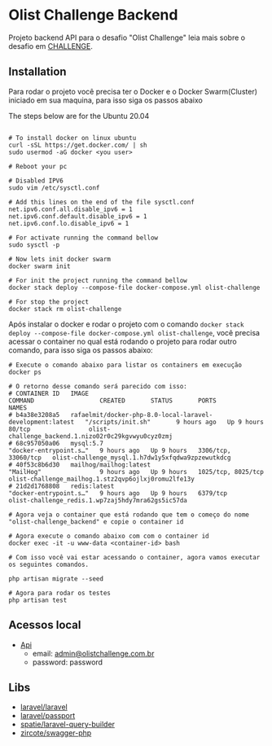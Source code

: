# Olist Challenge Backend

Projeto backend API para o desafio "Olist Challenge" leia mais sobre o desafio em [CHALLENGE](./CHALLENGE.md).

## Installation

Para rodar o projeto você precisa ter o Docker e o Docker Swarm(Cluster) iniciado em sua maquina, para isso siga os passos abaixo

The steps below are for the Ubuntu 20.04
```shell

# To install docker on linux ubuntu
curl -sSL https://get.docker.com/ | sh
sudo usermod -aG docker <you user>

# Reboot your pc

# Disabled IPV6
sudo vim /etc/sysctl.conf

# Add this lines on the end of the file sysctl.conf
net.ipv6.conf.all.disable_ipv6 = 1
net.ipv6.conf.default.disable_ipv6 = 1
net.ipv6.conf.lo.disable_ipv6 = 1

# For activate running the command bellow
sudo sysctl -p

# Now lets init docker swarm
docker swarm init

# For init the project running the command bellow
docker stack deploy --compose-file docker-compose.yml olist-challenge

# For stop the project
docker stack rm olist-challenge

```

Após instalar o docker e rodar o projeto com o comando `docker stack deploy --compose-file docker-compose.yml olist-challenge`, você precisa acessar o container no qual está rodando o projeto para rodar outro comando, para isso siga os passos abaixo:

```shell
# Execute o comando abaixo para listar os containers em execução
docker ps

# O retorno desse comando será parecido com isso:
# CONTAINER ID   IMAGE                                                       COMMAND                  CREATED       STATUS       PORTS                 NAMES
# b4a38e3208a5   rafaelmit/docker-php-8.0-local-laravel-development:latest   "/scripts/init.sh"       9 hours ago   Up 9 hours   80/tcp                olist-challenge_backend.1.nizo02r0c29kgvwyu0cyz0zmj
# 68c957050a06   mysql:5.7                                                   "docker-entrypoint.s…"   9 hours ago   Up 9 hours   3306/tcp, 33060/tcp   olist-challenge_mysql.1.h7dw1y5xfqdwa9zpzewutkdcg
# 40f53c8b6d30   mailhog/mailhog:latest                                      "MailHog"                9 hours ago   Up 9 hours   1025/tcp, 8025/tcp    olist-challenge_mailhog.1.stz2qvp6ojlxj0romu2lfe13y
# 21d2d1768808   redis:latest                                                "docker-entrypoint.s…"   9 hours ago   Up 9 hours   6379/tcp              olist-challenge_redis.1.wp7zaj5hdy7mra62gs5ic57da

# Agora veja o container que está rodando que tem o começo do nome "olist-challenge_backend" e copie o container id

# Agora execute o comando abaixo com com o container id
docker exec -it -u www-data <container-id> bash

# Com isso você vai estar acessando o container, agora vamos executar os seguintes comandos.

php artisan migrate --seed

# Agora para rodar os testes
php artisan test
```

## Acessos local

-   [Api](localhost)
    -   email: admin@olistchallenge.com.br
    -   password: password

## Libs

-   [laravel/laravel](https://laravel.com/)
-   [laravel/passport](https://github.com/laravel/passport)
-   [spatie/laravel-query-builder](https://github.com/spatie/laravel-query-builder)
-   [zircote/swagger-php](https://github.com/zircote/swagger-php)




